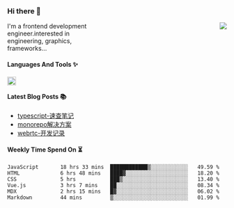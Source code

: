 <!--
**zhaohuanyuu/zhaohuanyuu** is a ✨ _special_ ✨ repository because its `README.md` (this file) appears on your GitHub profile.
-->

### Hi there 👋

<picture>
  <source media="(prefers-color-scheme: dark)" srcset="https://github-readme-stats.vercel.app/api?username=zhaohuanyuu&count_private=true&show_icons=true&theme=city_lights&hide_title=true">
  <img align="right" src="https://github-readme-stats.vercel.app/api?username=zhaohuanyuu&count_private=true&show_icons=true&hide_title=true">
</picture>

<p align="left" style="width:40%">I'm a frontend development engineer.interested in engineering, graphics, frameworks...</p>

#### Languages And Tools ✨

<img align="left" height="20" src="https://skillicons.dev/icons?i=js,ts,nodejs,react,vue,gatsby,materialui,graphql,nestjs,electron,flutter" />

</br>

#### Latest Blog Posts 📚
<!-- BLOG-POST-LIST:START -->
- [typescript-速查笔记](https://zhy.gatsbyjs.io/blog/ts-note)
- [monorepo解决方案](https://zhy.gatsbyjs.io/blog/monorepos)
- [webrtc-开发记录](https://zhy.gatsbyjs.io/blog/webrtc-note)
<!-- BLOG-POST-LIST:END -->

#### Weekly Time Spend On ⏳
<!--START_SECTION:waka-->

```text
JavaScript       18 hrs 33 mins  ████████████▒░░░░░░░░░░░░   49.59 %
HTML             6 hrs 48 mins   ████▓░░░░░░░░░░░░░░░░░░░░   18.20 %
CSS              5 hrs           ███▒░░░░░░░░░░░░░░░░░░░░░   13.40 %
Vue.js           3 hrs 7 mins    ██░░░░░░░░░░░░░░░░░░░░░░░   08.34 %
MDX              2 hrs 15 mins   █▓░░░░░░░░░░░░░░░░░░░░░░░   06.02 %
Markdown         44 mins         ▒░░░░░░░░░░░░░░░░░░░░░░░░   01.99 %
```

<!--END_SECTION:waka-->
